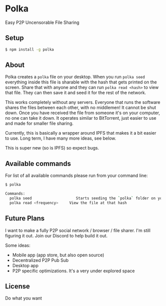 # Polka

Easy P2P Uncensorable File Sharing

## Setup

```bash
$ npm install -g polka
```

## About
Polka creates a `polka` file on your desktop. When you run `polka seed` everything inside this file is sharable with the hash that gets printed on the screen. Share that with anyone and they can run `polka read <hash>` to view that file. They can then save it and seed it for the rest of the network.

This works completely without any servers. Everyone that runs the software shares the files between each other, with no middlemen! It cannot be shut down. Once you have received the file from someone it's on your computer, no one can take it down. It operates similar to BitTorrent, just easier to use and made for smaller file sharing.

Currently, this is basically a wrapper around IPFS that makes it a bit easier to use. Long term, I have many more ideas, see below. 

This is super new (so is IPFS) so expect bugs. 

## Available commands

For list of all available commands please run from your command line:

```bash
$ polka

Commands:	
  polka seed      				Starts seeding the `polka` folder on your desktop
  polka read <frequency>     View the file at that hash
```


## Future Plans
I want to make a fully P2P social network / browser / file sharer. I'm still figuring it out. Join our Discord to help build it out. 

Some ideas:

* Mobile app (app store, but also open source)
* Decentralized P2P Pub Sub
* Desktop app
* P2P specific optimizations. It's a very under explored space

## License
Do what you want
